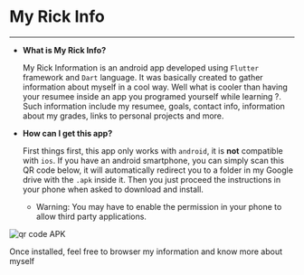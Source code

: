 # My Rick Info

---

- **What is My Rick Info?**

  My Rick Information is an android app developed using `Flutter` framework and `Dart` language. It was basically created to gather information about myself in a cool way. Well what is cooler than having your resumee inside an app you programed yourself while learning ?.
  Such information include my resumee, goals, contact info, information about my grades, links to personal projects and more.


- **How can I get this app?**

  First things first, this app only works with `android`, it is **not** compatible with `ios`.
  If you have an android smartphone, you can simply scan this QR code below, it will automatically redirect you to a folder in my Google drive with the `.apk` inside it.
  Then you just proceed the instructions in your phone when asked to download and install.
  
  - Warning: You may have to enable the permission in your phone to allow third party applications.
  
![qr code APK](https://user-images.githubusercontent.com/68413884/96203470-57c44d80-0f38-11eb-888c-b9a350b46388.png)

  Once installed, feel free to browser my information and know more about myself

